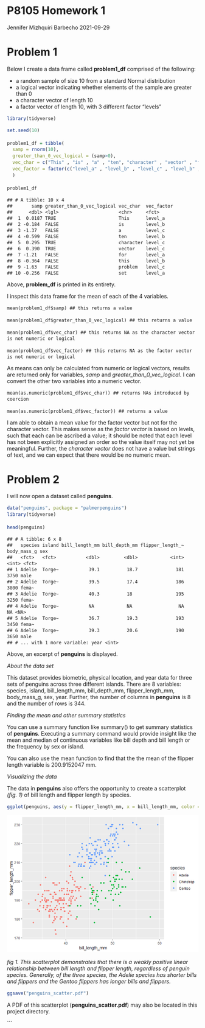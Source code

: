 P8105 Homework 1
================
Jennifer Mizhquiri Barbecho
2021-09-29

# Problem 1

Below I create a data frame called **problem1\_df** comprised of the
following:

-   a random sample of size 10 from a standard Normal distribution
-   a logical vector indicating whether elements of the sample are
    greater than 0
-   a character vector of length 10
-   a factor vector of length 10, with 3 different factor “levels”

``` r
library(tidyverse)
```

``` r
set.seed(10)

problem1_df = tibble(
  samp = rnorm(10),
  greater_than_0_vec_logical = (samp>0),
  vec_char = c("This" , "is" , "a" , "ten", "character" , "vector" , "for" , "this" ,  "problem" , "set"),
  vec_factor = factor(c("level_a" , "level_b" , "level_c" , "level_b" , "level_c" , "level_c" , "level_a" , "level_b" , "level_c" , "level_a"))
  )

problem1_df
```

    ## # A tibble: 10 x 4
    ##       samp greater_than_0_vec_logical vec_char  vec_factor
    ##      <dbl> <lgl>                      <chr>     <fct>     
    ##  1  0.0187 TRUE                       This      level_a   
    ##  2 -0.184  FALSE                      is        level_b   
    ##  3 -1.37   FALSE                      a         level_c   
    ##  4 -0.599  FALSE                      ten       level_b   
    ##  5  0.295  TRUE                       character level_c   
    ##  6  0.390  TRUE                       vector    level_c   
    ##  7 -1.21   FALSE                      for       level_a   
    ##  8 -0.364  FALSE                      this      level_b   
    ##  9 -1.63   FALSE                      problem   level_c   
    ## 10 -0.256  FALSE                      set       level_a

Above, **problem\_df** is printed in its entirety.

I inspect this data frame for the mean of each of the 4 variables.

``` r_mean
mean(problem1_df$samp) ## this returns a value

mean(problem1_df$greater_than_0_vec_logical) ## this returns a value

mean(problem1_df$vec_char) ## this returns NA as the character vector is not numeric or logical

mean(problem1_df$vec_factor) ## this returns NA as the factor vector is not numeric or logical
```

As means can only be calculated from numeric or logical vectors, results
are returned only for variables, *samp* and
*greater\_than\_0\_vec\_logical*. I can convert the other two variables
into a numeric vector.

``` r_numeric_conversion
mean(as.numeric(problem1_df$vec_char)) ## returns NAs introduced by coercion

mean(as.numeric(problem1_df$vec_factor)) ## returns a value
```

I am able to obtain a mean value for the factor vector but not for the
character vector. This makes sense as the *factor vector* is based on
levels, such that each can be ascribed a value; it should be noted that
each level has not been explicitly assigned an order so the value itself
may not yet be meaningful. Further, the *character vector* does not have
a value but strings of text, and we can expect that there would be no
numeric mean.

# Problem 2

I will now open a dataset called **penguins**.

``` r
data("penguins", package = "palmerpenguins")
library(tidyverse)

head(penguins)
```

    ## # A tibble: 6 x 8
    ##   species island bill_length_mm bill_depth_mm flipper_length_~ body_mass_g sex  
    ##   <fct>   <fct>           <dbl>         <dbl>            <int>       <int> <fct>
    ## 1 Adelie  Torge~           39.1          18.7              181        3750 male 
    ## 2 Adelie  Torge~           39.5          17.4              186        3800 fema~
    ## 3 Adelie  Torge~           40.3          18                195        3250 fema~
    ## 4 Adelie  Torge~           NA            NA                 NA          NA <NA> 
    ## 5 Adelie  Torge~           36.7          19.3              193        3450 fema~
    ## 6 Adelie  Torge~           39.3          20.6              190        3650 male 
    ## # ... with 1 more variable: year <int>

Above, an excerpt of **penguins** is displayed.

*About the data set*

This dataset provides biometric, physical location, and year data for
three sets of penguins across three different islands. There are 8
variables: species, island, bill\_length\_mm, bill\_depth\_mm,
flipper\_length\_mm, body\_mass\_g, sex, year. Further, the number of
columns in **penguins** is 8 and the number of rows is 344.

*Finding the mean and other summary statistics*

You can use a summary function like summary() to get summary statistics
of **penguins**. Executing a summary command would provide insight like
the mean and median of continuous variables like bill depth and bill
length or the frequency by sex or island.

You can also use the mean function to find that the the mean of the
flipper length variable is 200.9152047 mm.

*Visualizing the data*

The data in **penguins** also offers the opportunity to create a
scatterplot *(fig. 1)* of bill length and flipper length by species.

``` r
ggplot(penguins, aes(y = flipper_length_mm, x = bill_length_mm, color = species)) + geom_point()
```

![](template_files/figure-gfm/_scatter-1.png)<!-- -->

*fig 1.* *This scatterplot demonstrates that there is a weakly positive
linear relationship between bill length and flipper length, regardless
of penguin species. Generally, of the three species, the Adelie species
has shorter bills and flippers and the Gentoo flippers has longer bills
and flippers.*

``` r
ggsave("penguins_scatter.pdf")
```

A PDF of this scatterplot (**penguins\_scatter.pdf**) may also be
located in this project directory.

\`\`\`
